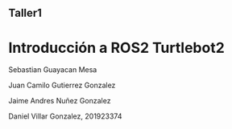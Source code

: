 ## Taller1

# Introducción a ROS2 Turtlebot2
 
Sebastian Guayacan Mesa

Juan Camilo Gutierrez Gonzalez

Jaime Andres Nuñez Gonzalez

Daniel Villar Gonzalez, 201923374
